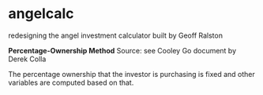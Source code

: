 # angelcalc
redesigning the angel investment calculator built by Geoff Ralston

**Percentage-Ownership Method**
Source: see Cooley Go document by Derek Colla

The percentage ownership that the investor is purchasing is fixed and other variables are computed based on that.


